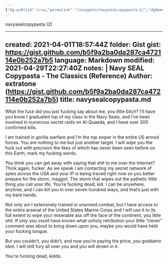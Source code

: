 ```yaml
---
{"dg-publish":true,"permalink":"/snippets/navysealcopypasta-2/","dgHomeLink":true,"dgPassFrontmatter":false}
---
```


navysealcopypasta (2)

---
created: 2021-04-01T18:57:44Z
folder: Gist
gist: https://gist.github.com/b5f9a2ba0da287ca472114e0b252a7b5
language: Markdown
modified: 2021-04-29T22:27:40Z
notes: |
    Navy SEAL Copypasta - The Classics (Reference)
    Author: extratone (https://gist.github.com/b5f9a2ba0da287ca472114e0b252a7b5)
title: navysealcopypasta.md
---

What the fuck did you just fucking say about me, you little bitch? I’ll have you know I graduated top of my class in the Navy Seals, and I’ve been involved in numerous secret raids on Al-Quaeda, and I have over 300 confirmed kills.

I am trained in gorilla warfare and I’m the top sniper in the entire US armed forces. You are nothing to me but just another target. I will wipe you the fuck out with precision the likes of which has never been seen before on this Earth, mark my fucking words.

You think you can get away with saying that shit to me over the Internet? Think again, fucker. As we speak I am contacting my secret network of spies across the USA and your IP is being traced right now so you better prepare for the storm, maggot. The storm that wipes out the pathetic little thing you call your life. You’re fucking dead, kid. I can be anywhere, anytime, and I can kill you in over seven hundred ways, and that’s just with my bare hands.

Not only am I extensively trained in unarmed combat, but I have access to the entire arsenal of the United States Marine Corps and I will use it to its full extent to wipe your miserable ass off the face of the continent, you little shit. If only you could have known what unholy retribution your little “clever” comment was about to bring down upon you, maybe you would have held your fucking tongue.

But you couldn’t, you didn’t, and now you’re paying the price, you goddamn idiot. I will shit fury all over you and you will drown in it.

You’re fucking dead, kiddo.